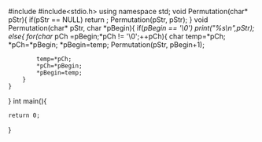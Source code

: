 #include<iostream>
#include<stdio.h>
using namespace std;
void Permutation(char* pStr){
    if(pStr == NULL)
        return ;
    Permutation(pStr, pStr);
}
void Permutation(char* pStr, char *pBegin){
    if(*pBegin == '\0')
        print("%s\n",pStr);
    else{
        for(char* pCh =pBegin;*pCh != '\0';++pCh){
            char temp=*pCh;
            *pCh=*pBegin;
            *pBegin=temp;
            Permutation(pStr, pBegin+1);

            temp=*pCh;
            *pCh=*pBegin;
            *pBegin=temp;
        }
    }
}
int main(){

    return 0;
}
